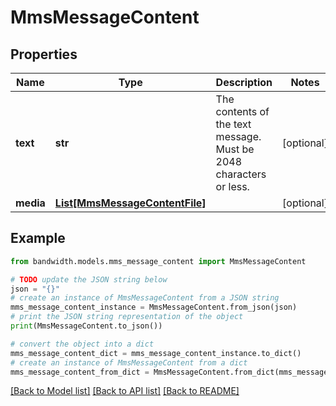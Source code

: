 # MmsMessageContent


## Properties

Name | Type | Description | Notes
------------ | ------------- | ------------- | -------------
**text** | **str** | The contents of the text message. Must be 2048 characters or less. | [optional] 
**media** | [**List[MmsMessageContentFile]**](MmsMessageContentFile.md) |  | [optional] 

## Example

```python
from bandwidth.models.mms_message_content import MmsMessageContent

# TODO update the JSON string below
json = "{}"
# create an instance of MmsMessageContent from a JSON string
mms_message_content_instance = MmsMessageContent.from_json(json)
# print the JSON string representation of the object
print(MmsMessageContent.to_json())

# convert the object into a dict
mms_message_content_dict = mms_message_content_instance.to_dict()
# create an instance of MmsMessageContent from a dict
mms_message_content_from_dict = MmsMessageContent.from_dict(mms_message_content_dict)
```
[[Back to Model list]](../README.md#documentation-for-models) [[Back to API list]](../README.md#documentation-for-api-endpoints) [[Back to README]](../README.md)


